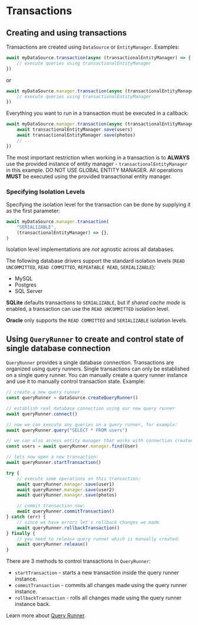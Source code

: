 # Transactions

## Creating and using transactions

Transactions are created using `DataSource` or `EntityManager`.
Examples:

```typescript
await myDataSource.transaction(async (transactionalEntityManager) => {
    // execute queries using transactionalEntityManager
})
```

or

```typescript
await myDataSource.manager.transaction(async (transactionalEntityManager) => {
    // execute queries using transactionalEntityManager
})
```

Everything you want to run in a transaction must be executed in a callback:

```typescript
await myDataSource.manager.transaction(async (transactionalEntityManager) => {
    await transactionalEntityManager.save(users)
    await transactionalEntityManager.save(photos)
    // ...
})
```

The most important restriction when working in a transaction is to **ALWAYS** use the provided instance of entity manager -
`transactionalEntityManager` in this example. DO NOT USE GLOBAL ENTITY MANAGER.
All operations **MUST** be executed using the provided transactional entity manager.

### Specifying Isolation Levels

Specifying the isolation level for the transaction can be done by supplying it as the first parameter:

```typescript
await myDataSource.manager.transaction(
    "SERIALIZABLE",
    (transactionalEntityManager) => {},
)
```

Isolation level implementations are _not_ agnostic across all databases.

The following database drivers support the standard isolation levels (`READ UNCOMMITTED`, `READ COMMITTED`, `REPEATABLE READ`, `SERIALIZABLE`):

-   MySQL
-   Postgres
-   SQL Server

**SQLite** defaults transactions to `SERIALIZABLE`, but if _shared cache mode_ is enabled, a transaction can use the `READ UNCOMMITTED` isolation level.

**Oracle** only supports the `READ COMMITTED` and `SERIALIZABLE` isolation levels.

## Using `QueryRunner` to create and control state of single database connection

`QueryRunner` provides a single database connection.
Transactions are organized using query runners.
Single transactions can only be established on a single query runner.
You can manually create a query runner instance and use it to manually control transaction state.
Example:

```typescript
// create a new query runner
const queryRunner = dataSource.createQueryRunner()

// establish real database connection using our new query runner
await queryRunner.connect()

// now we can execute any queries on a query runner, for example:
await queryRunner.query("SELECT * FROM users")

// we can also access entity manager that works with connection created by a query runner:
const users = await queryRunner.manager.find(User)

// lets now open a new transaction:
await queryRunner.startTransaction()

try {
    // execute some operations on this transaction:
    await queryRunner.manager.save(user1)
    await queryRunner.manager.save(user2)
    await queryRunner.manager.save(photos)

    // commit transaction now:
    await queryRunner.commitTransaction()
} catch (err) {
    // since we have errors let's rollback changes we made
    await queryRunner.rollbackTransaction()
} finally {
    // you need to release query runner which is manually created:
    await queryRunner.release()
}
```

There are 3 methods to control transactions in `QueryRunner`:

-   `startTransaction` - starts a new transaction inside the query runner instance.
-   `commitTransaction` - commits all changes made using the query runner instance.
-   `rollbackTransaction` - rolls all changes made using the query runner instance back.

Learn more about [Query Runner](../query-runner.md).
